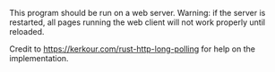 This program should be run on a web server. Warning: if the server is restarted, all pages running the web client will not work properly until reloaded.

Credit to https://kerkour.com/rust-http-long-polling for help on the implementation.
